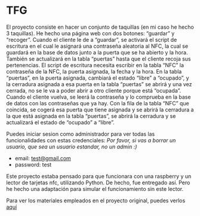 # TFG

El proyecto consiste en hacer un conjunto de taquillas (en mi caso he hecho 3 taquillas). He hecho una página web con dos botones: “guardar” y “recoger”. Cuando el cliente le de a “guardar”, se activará el script de escritura en el cual le asignará una contraseña aleatoria al NFC, la cual se guardará en la base de datos junto a la puerta que se ha abierto y la hora. También se actualizará en la tabla “puertas” hasta que el cliente recoja sus pertenencias. El script de escritura necesita escribir en la tabla “NFC” la contraseña de la NFC, la puerta asignada, la fecha y la hora. En la tabla “puertas”, en la puerta asignada, cambiará el estado “libre” a “ocupado”, y la cerradura asignada a esa puerta en la tabla “puertas” se abrirá y una vez cerrada, no se le va a poder abrir a otro cliente porque está “ocupada”. Cuando el cliente vuelva, se leerá la contraseña y lo comprueba en la base de datos con las contraseñas que ya hay. Con la fila de la tabla “NFC” que coincida, se cogerá esa puerta que tiene asignada y se abrirá la cerradura a la que está asignada en la tabla “puertas”, se abrirá la cerradura y se actualizará el estado de “ocupado” a “libre”.

Puedes iniciar sesion como administrador para ver todas las funcionalidades con estas credenciales:
_Por favor, si vas a borrar un usuario, que sea un usuario estandar, no un admin :)_
* email: test@gmail.com
* password: test

Este proyecto estaba pensado para que funcionara con una raspberry y un lector de tarjetas nfc, utilizando Python. De hecho, fue entregado así.
Pero he hecho una adaptación para simular el funcionamiento sin este lector.

Para ver los materiales empleados en el proyecto original, puedes verlos [aquí](https://proyectomireyachaparro.000webhostapp.com/materiales.php)
